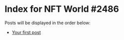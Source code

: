 # Index for NFT World #2486
Posts will be displayed in the order below:

- [Your first post](./001-first.md)

